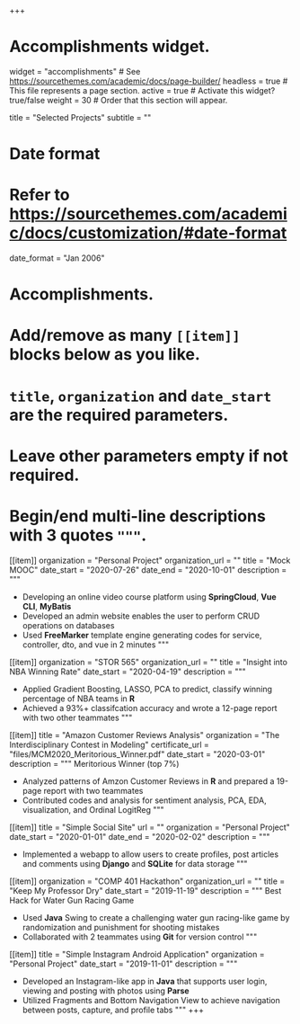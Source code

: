 +++
# Accomplishments widget.
widget = "accomplishments"  # See https://sourcethemes.com/academic/docs/page-builder/
headless = true  # This file represents a page section.
active = true  # Activate this widget? true/false
weight = 30  # Order that this section will appear.

title = "Selected Projects"
subtitle = ""

# Date format
#   Refer to https://sourcethemes.com/academic/docs/customization/#date-format
date_format = "Jan 2006"

# Accomplishments.
#   Add/remove as many `[[item]]` blocks below as you like.
#   `title`, `organization` and `date_start` are the required parameters.
#   Leave other parameters empty if not required.
#   Begin/end multi-line descriptions with 3 quotes `"""`.


[[item]]
  organization = "Personal Project"
  organization_url = ""
  title = "Mock MOOC"
  date_start = "2020-07-26"
  date_end = "2020-10-01"
  description = """
  * Developing an online video course platform using **SpringCloud**, **Vue CLI**, **MyBatis**
  * Developed an admin website enables the user to perform CRUD operations on databases
  * Used **FreeMarker** template engine generating codes for service, controller, dto, and vue in 2 minutes
  """

[[item]]
  organization = "STOR 565"
  organization_url = ""
  title = "Insight into NBA Winning Rate"
  date_start = "2020-04-19"
  description = """
  * Applied Gradient Boosting, LASSO, PCA to predict, classify winning percentage of NBA teams in **R**
  * Achieved a 93%+ classifcation accuracy and wrote a 12-page report with two other teammates
  """


[[item]]
  title = "Amazon Customer Reviews Analysis"
  organization = "The Interdisciplinary Contest in Modeling"
  certificate_url = "files/MCM2020_Meritorious_Winner.pdf"
  date_start = "2020-03-01"
  description = """
  Meritorious Winner (top 7%)
  *	Analyzed patterns of Amzon Customer Reviews in **R** and prepared a 19-page report with two teammates
  *	Contributed codes and analysis for sentiment analysis, PCA, EDA, visualization, and Ordinal LogitReg
  """

[[item]]
  title = "Simple Social Site"
  url = ""
  organization = "Personal Project"
  date_start = "2020-01-01"
  date_end = "2020-02-02"
  description = """
  * Implemented a webapp to allow users to create profiles, post articles and comments using **Django** and **SQLite** for data storage
  """

[[item]]
  organization = "COMP 401 Hackathon"
  organization_url = ""
  title = "Keep My Professor Dry"
  date_start = "2019-11-19"
  description = """
  Best Hack for Water Gun Racing Game
  * Used **Java** Swing to create a challenging water gun racing-like game by randomization and punishment for shooting mistakes
  * Collaborated with 2 teammates using **Git** for version control
  """

[[item]]
  title = "Simple Instagram Android Application"
  organization = "Personal Project"
  date_start = "2019-11-01"
  description = """
  * Developed an Instagram-like app in **Java** that supports user login, viewing and posting with photos using **Parse**
  * Utilized Fragments and Bottom Navigation View to achieve navigation between posts, capture, and profile tabs
  """
+++
